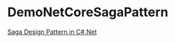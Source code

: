 # DemoNetCoreSagaPattern

[Saga Design Pattern in C#.Net](https://www.linkedin.com/pulse/saga-design-pattern-cnet-amir-doosti/)
